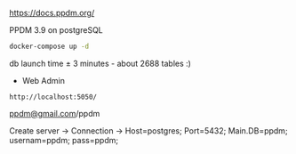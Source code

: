 https://docs.ppdm.org/ 

PPDM 3.9 on postgreSQL

```bash
docker-compose up -d
```
db launch time ± 3 minutes - about 2688 tables :)

- Web Admin

```
http://localhost:5050/
``` 
ppdm@gmail.com/ppdm

Create server -> Connection -> Host=postgres; Port=5432; Main.DB=ppdm; usernam=ppdm; pass=ppdm; 